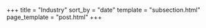 +++
title = "Industry"
sort_by = "date"
template = "subsection.html"
page_template = "post.html"
+++

